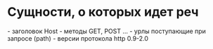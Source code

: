 # Сущности, о которых идет реч

<Host> - заголовок Host
<Methods> - методы GET, POST ...
<Urls>    - урлы поступающие при запросе (path)
<Versions> - версии протокола http 0.9-2.0
